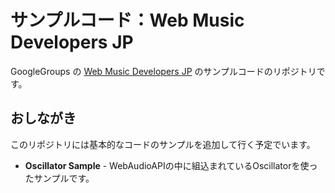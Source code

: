 # サンプルコード：Web Music Developers JP

GoogleGroups の [Web Music Developers JP](https://groups.google.com/forum/?hl=ja&fromgroups#!forum/web-music-developers-jp) のサンプルコードのリポジトリです。

## おしながき
このリポジトリには基本的なコードのサンプルを追加して行く予定でいます。

  * **Oscillator Sample** - WebAudioAPIの中に組込まれているOscillatorを使ったサンプルです。